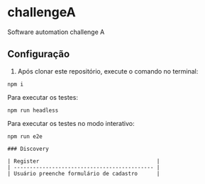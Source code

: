 # challengeA
Software automation challenge A

## Configuração

1. Após clonar este repositório, execute o comando no terminal:
```
npm i
```
Para executar os testes:
```
npm run headless
```
Para executar os testes no modo interativo:
```
npm run e2e

### Discovery

| Register                                     |
| -------------------------------------------- |
| Usuário preenche formulário de cadastro      |
